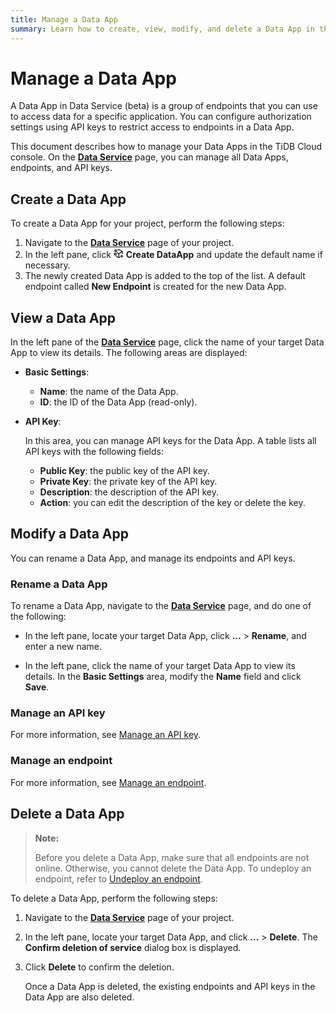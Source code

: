 ```yaml
---
title: Manage a Data App
summary: Learn how to create, view, modify, and delete a Data App in the TiDB Cloud console.
---
```


# Manage a Data App

A Data App in Data Service (beta) is a group of endpoints that you can use to access data for a specific application. You can configure authorization settings using API keys to restrict access to endpoints in a Data App.

This document describes how to manage your Data Apps in the TiDB Cloud console. On the [**Data Service**](https://tidbcloud.com/console/dataservice) page, you can manage all Data Apps, endpoints, and API keys.

## Create a Data App

To create a Data App for your project, perform the following steps:

<!--TODO: Add the icon to website-docs/MDSvgIcon.tsx-->

1. Navigate to the [**Data Service**](https://tidbcloud.com/console/dataservice) page of your project.
2. In the left pane, click <svg width="16" height="16" viewBox="0 -2 24 24" fill="none" xmlns="http://www.w3.org/2000/svg"><path d="M20.6397 7.27783L12.4797 12.0001M12.4797 12.0001L12.4798 21.5001M12.4797 12.0001L9.83976 10.4723L8.51977 9.7084M21.1198 12.0001V7.94153C21.1198 7.59889 21.1198 7.42757 21.0713 7.27477C21.0284 7.13959 20.9583 7.01551 20.8657 6.91082C20.761 6.79248 20.6173 6.70928 20.3297 6.54288L13.2257 2.43177C12.9535 2.27421 12.8173 2.19543 12.6732 2.16454C12.5456 2.13721 12.414 2.13721 12.2864 2.16454C12.1422 2.19543 12.0061 2.27421 11.7338 2.43177L9.92124 3.33908M15.0017 20.5406L13.2257 21.5684C12.9535 21.726 12.8173 21.8047 12.6732 21.8356C12.5456 21.863 12.414 21.863 12.2864 21.8356C12.1422 21.8047 12.0061 21.726 11.7338 21.5684L5.75977 17.5" stroke="currentColor" stroke-width="2" stroke-linecap="round" stroke-linejoin="round"></path><path d="M19.1998 21V15M16.3198 18H22.0798" stroke="currentColor" stroke-width="2" stroke-linecap="round" stroke-linejoin="round"></path><path d="M3.07206 3.8C3.07206 3.51997 3.07206 3.37996 3.12438 3.273C3.1704 3.17892 3.24383 3.10243 3.33415 3.0545C3.43682 3 3.57124 3 3.84006 3H6.14406C6.41289 3 6.5473 3 6.64998 3.0545C6.74029 3.10243 6.81372 3.17892 6.85974 3.273C6.91206 3.37996 6.91206 3.51997 6.91206 3.8V6.2C6.91206 6.48003 6.91206 6.62004 6.85974 6.727C6.81372 6.82108 6.74029 6.89757 6.64998 6.9455C6.5473 7 6.41289 7 6.14406 7H3.84006C3.57124 7 3.43682 7 3.33415 6.9455C3.24383 6.89757 3.1704 6.82108 3.12438 6.727C3.07206 6.62004 3.07206 6.48003 3.07206 6.2V3.8Z" stroke="currentColor" stroke-width="2" stroke-linecap="round" stroke-linejoin="round"></path><path d="M2 11.6134C2 11.3334 2 11.1934 2.05232 11.0865C2.09834 10.9924 2.17177 10.9159 2.26208 10.8679C2.36476 10.8134 2.49917 10.8134 2.768 10.8134H5.072C5.34082 10.8134 5.47524 10.8134 5.57792 10.8679C5.66823 10.9159 5.74166 10.9924 5.78768 11.0865C5.84 11.1934 5.84 11.3334 5.84 11.6134V14.0134C5.84 14.2935 5.84 14.4335 5.78768 14.5404C5.74166 14.6345 5.66823 14.711 5.57792 14.759C5.47524 14.8134 5.34082 14.8134 5.072 14.8134H2.768C2.49917 14.8134 2.36476 14.8134 2.26208 14.759C2.17177 14.711 2.09834 14.6345 2.05232 14.5404C2 14.4335 2 14.2935 2 14.0134V11.6134Z" stroke="currentColor" stroke-width="2" stroke-linecap="round" stroke-linejoin="round"></path></svg> **Create DataApp** and update the default name if necessary.
3. The newly created Data App is added to the top of the list. A default endpoint called **New Endpoint** is created for the new Data App.

## View a Data App

In the left pane of the [**Data Service**](https://tidbcloud.com/console/dataservice) page, click the name of your target Data App to view its details. The following areas are displayed:

- **Basic Settings**:

    - **Name**: the name of the Data App.
    - **ID**: the ID of the Data App (read-only).

- **API Key**:

    In this area, you can manage API keys for the Data App. A table lists all API keys with the following fields:

    - **Public Key**: the public key of the API key.
    - **Private Key**: the private key of the API key.
    - **Description**: the description of the API key.
    - **Action**: you can edit the description of the key or delete the key.

## Modify a Data App

You can rename a Data App, and manage its endpoints and API keys.

### Rename a Data App

To rename a Data App, navigate to the [**Data Service**](https://tidbcloud.com/console/dataservice) page, and do one of the following:

- In the left pane, locate your target Data App, click **...** > **Rename**, and enter a new name.

- In the left pane, click the name of your target Data App to view its details. In the **Basic Settings** area, modify the **Name** field and click **Save**.

### Manage an API key

For more information, see [Manage an API key](/tidb-cloud/data-service-api-key.md).

### Manage an endpoint

For more information, see [Manage an endpoint](/tidb-cloud/data-service-manage-endpoint.md).

## Delete a Data App

> **Note:**
>
> Before you delete a Data App, make sure that all endpoints are not online. Otherwise, you cannot delete the Data App. To undeploy an endpoint, refer to [Undeploy an endpoint](/tidb-cloud/data-service-manage-endpoint.md#undeploy-an-endpoint).

To delete a Data App, perform the following steps:

1. Navigate to the [**Data Service**](https://tidbcloud.com/console/dataservice) page of your project.
2. In the left pane, locate your target Data App, and click **...** > **Delete**. The **Confirm deletion of service** dialog box is displayed.
3. Click **Delete** to confirm the deletion.

    Once a Data App is deleted, the existing endpoints and API keys in the Data App are also deleted.

